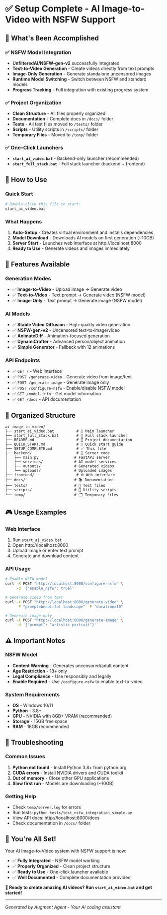 # ✅ Setup Complete - AI Image-to-Video with NSFW Support

## 🎉 What's Been Accomplished

### ✅ **NSFW Model Integration**
- **UnfilteredAI/NSFW-gen-v2** successfully integrated
- **Text-to-Video Generation** - Create videos directly from text prompts
- **Image-Only Generation** - Generate standalone uncensored images
- **Runtime Model Switching** - Switch between NSFW and standard models
- **Progress Tracking** - Full integration with existing progress system

### ✅ **Project Organization**
- **Clean Structure** - All files properly organized
- **Documentation** - Complete docs in `/docs/` folder
- **Tests** - All test files moved to `/tests/` folder
- **Scripts** - Utility scripts in `/scripts/` folder
- **Temporary Files** - Moved to `/temp/` folder

### ✅ **One-Click Launchers**
- **`start_ai_video.bat`** - Backend-only launcher (recommended)
- **`start_full_stack.bat`** - Full stack launcher (backend + frontend)

## 🚀 How to Use

### **Quick Start**
```bash
# Double-click this file to start:
start_ai_video.bat
```

### **What Happens**
1. **Auto-Setup** - Creates virtual environment and installs dependencies
2. **Model Download** - Downloads AI models on first generation (~10GB)
3. **Server Start** - Launches web interface at http://localhost:8000
4. **Ready to Use** - Generate videos and images immediately

## 🎯 Features Available

### **Generation Modes**
- ✅ **Image-to-Video** - Upload image → Generate video
- ✅ **Text-to-Video** - Text prompt → Generate video (NSFW model)
- ✅ **Image-Only** - Text prompt → Generate image (NSFW model)

### **AI Models**
- ✅ **Stable Video Diffusion** - High-quality video generation
- ✅ **NSFW-gen-v2** - Uncensored text-to-image/video
- ✅ **AnimateDiff** - Animation-focused generation
- ✅ **DynamiCrafter** - Advanced person/object animation
- ✅ **Simple Generator** - Fallback with 12 animations

### **API Endpoints**
- ✅ `GET /` - Web interface
- ✅ `POST /generate-video` - Generate video from image/text
- ✅ `POST /generate-image` - Generate image only
- ✅ `POST /configure-nsfw` - Enable/disable NSFW model
- ✅ `GET /model-info` - Get model information
- ✅ `GET /docs` - API documentation

## 📁 Organized Structure

```
ai-image-to-video/
├── start_ai_video.bat          # 🚀 Main launcher
├── start_full_stack.bat        # 🚀 Full stack launcher
├── README.md                   # 📖 Project documentation
├── QUICK_START.md              # 🚀 Quick start guide
├── SETUP_COMPLETE.md           # ✅ This file
├── backend/                    # 🔧 Server code
│   ├── main.py                # FastAPI server
│   ├── services/              # AI model services
│   ├── outputs/               # Generated videos
│   └── uploads/               # Uploaded images
├── frontend/                   # 🌐 Web interface
├── docs/                      # 📚 Documentation
├── tests/                     # 🧪 Test files
├── scripts/                   # 🔨 Utility scripts
└── temp/                      # 🗂️ Temporary files
```

## 🎮 Usage Examples

### **Web Interface**
1. Run `start_ai_video.bat`
2. Open http://localhost:8000
3. Upload image or enter text prompt
4. Generate and download content

### **API Usage**
```bash
# Enable NSFW model
curl -X POST "http://localhost:8000/configure-nsfw" \
     -d '{"enable_nsfw": true}'

# Generate video from text
curl -X POST "http://localhost:8000/generate-video" \
     -F "prompt=beautiful landscape" -F "duration=10"

# Generate image only
curl -X POST "http://localhost:8000/generate-image" \
     -d '{"prompt": "artistic portrait"}'
```

## ⚠️ Important Notes

### **NSFW Model**
- **Content Warning** - Generates uncensored/adult content
- **Age Restriction** - 18+ only
- **Legal Compliance** - Use responsibly and legally
- **Enable Required** - Use `/configure-nsfw` to enable text-to-video

### **System Requirements**
- **OS** - Windows 10/11
- **Python** - 3.8+
- **GPU** - NVIDIA with 8GB+ VRAM (recommended)
- **Storage** - 15GB free space
- **RAM** - 16GB recommended

## 🔧 Troubleshooting

### **Common Issues**
1. **Python not found** - Install Python 3.8+ from python.org
2. **CUDA errors** - Install NVIDIA drivers and CUDA toolkit
3. **Out of memory** - Close other GPU applications
4. **Slow first run** - Models are downloading (~10GB)

### **Getting Help**
- Check `temp/server.log` for errors
- Run tests: `python tests/test_nsfw_integration_simple.py`
- View API docs: http://localhost:8000/docs
- Check documentation in `/docs/` folder

## 🎊 You're All Set!

Your AI Image-to-Video system with NSFW support is now:
- ✅ **Fully Integrated** - NSFW model working
- ✅ **Properly Organized** - Clean project structure
- ✅ **Ready to Use** - One-click launcher available
- ✅ **Well Documented** - Complete documentation provided

**🚀 Ready to create amazing AI videos? Run `start_ai_video.bat` and get started!**

---

*Generated by Augment Agent - Your AI coding assistant*
